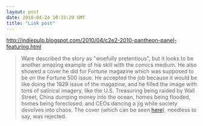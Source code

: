 ```yaml
---
layout: post
date: 2010-04-24 10:15:29 GMT
title: "Link post"
---
```

<http://indiepulp.blogspot.com/2010/04/c2e2-2010-pantheon-panel-featuring.html>

> Ware described the story as "woefully pretentious", but it looks to be another amazing example of his skill with the comics medium.  He also showed a cover he did for Fortune magazine which was supposed to be on the Fortune 500 issue.  He accepted the job because it would be like doing the 1929 issue of the magazine, and he filled the image with tons of satirical imagery, like the U.S. Treasuring being raided by Wall Street, China dumping money into the ocean, homes being flooded, homes being foreclosed, and CEOs dancing a jig while society devolves into chaos. The cover (which can be seen [here](http://www.drawnandquarterly.com/blog/2010_04_01_archive.php#8939819334666638087)), needless to say, was rejected.